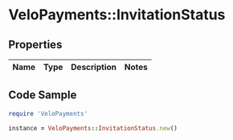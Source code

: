 # VeloPayments::InvitationStatus

## Properties

Name | Type | Description | Notes
------------ | ------------- | ------------- | -------------

## Code Sample

```ruby
require 'VeloPayments'

instance = VeloPayments::InvitationStatus.new()
```


